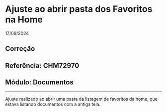 # Ajuste ao abrir pasta dos Favoritos na Home
17/09/2024
## Correção
## Referência: CHM72970
## Módulo: Documentos
***

Ajuste realizado ao abrir uma pasta da listagem de favoritos da home, que estava listando documentos com a antiga tela.